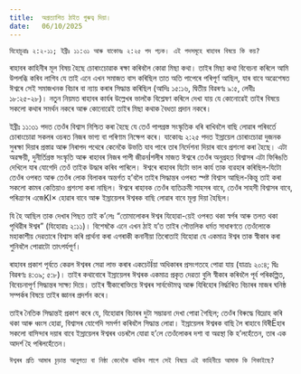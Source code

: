 ```yaml
---
title:  অপ্ৰত্যাশিত ঠাইত গুৰুত্ব দিয়া।
date:   06/10/2025
---
```


`যিহোচূৱাঃ ২:২-১১; ইব্ৰীঃ ১১:৩১ আৰু যাকোবঃ ২:২৫ পদ পঢ়ক। এই পদসমূহে ৰাহাবৰ বিষয়ে কি কয়?`

ৰাহাবৰ কাহিনীৰ মূল বিষয় হৈছে চোৰাংচোৱাক ৰক্ষা কৰিবলৈ কোৱা মিছা কথা। তাইৰ মিছা কথা বিবেচনা কৰিলে আমি উপলব্ধি কৰিব লাগিব যে তাই এনে এখন সমাজত বাস কৰিছিল তাত অতি পাপেৰে পৰিপূৰ্ণ আছিল, যাৰ বাবে অৱেশেষত ঈশ্বৰে সেই সমাজখনক বিচাৰ বা ন্যায় কৰাৰ সিদ্ধান্ত কৰিছিল (আদিঃ ১৫:১৬, দ্বিতীয় বিৱৰণঃ ৯:৫, লেবীঃ ১৮:২৫-২৮)। নতুন নিয়মত ৰাহাবৰ কাৰ্যৰ উল্লেখৰ ভালকৈ বিশ্লেষণ কৰিলে দেখা যায় যে কোনোৱেই তাইৰ বিষয়ে সকলো কথাৰ সমৰ্থন নকৰে আৰু কোনোৱেই তাইৰ মিছা কথাক বৈধতা প্ৰদান নকৰে।

ইব্ৰীঃ ১১:৩১ পদত তেওঁৰ বিশ্বাস নিশ্চিত কৰা হৈছে যে তেওঁ পাপগ্ৰস্ত সংস্কৃতিক ধৰি ৰাখিবলৈ বাছি লোৱাৰ পৰিবৰ্তে চোৰাংচোৱা সকলৰ ওচৰত নিজৰ ভাগ্য বা পৰিণাম নিক্ষেপ কৰে। যাকোবঃ ২:২৫ পদত ইস্ৰায়েল চোৰাংচোৱা দুজনক সুৰক্ষা দিয়াৰ প্ৰস্তাৱ আৰু নিৰাপদ পথেৰে কেনেকৈ উভতি যাব পাৰে তাৰ নিৰ্দেশনা দিয়াৰ বাবে প্ৰশংসা কৰা হৈছে। এটা অৱক্ষয়ী, দুনীৰ্তিগ্ৰস্ত সংস্কৃতি আৰু ৰাহাবৰ নিজৰ পাপী জীৱনÍশলীৰ মাজত ঈশ্বৰে তেওঁৰ অনুগ্ৰহত বিশ্বাসৰ এটা ফিৰিঙতি দেখিলে যাৰ যোগেদি তেওঁ তাইক উদ্ধাৰ কৰিব পাৰিলে। ঈশ্বৰে ৰাহাবৰ যিটো ভাল কাৰ্য তাক ব্যৱহাৰ কৰিছিল-যিটো তেওঁৰ ওপৰত আৰু তেওঁৰ লোক বিলাকৰ অন্তৰ্গত হ’বলৈ তাইৰ সিদ্ধান্তৰ ওপৰত স্পষ্ট বিশ্বাস আছিল-কিন্তু তাই কৰা সকলো কামৰ কেতিয়াও প্ৰশংসা কৰা নাছিল। ঈশ্বৰে ৰাহাবক তেওঁৰ ব্যতিক্ৰমী সাহসৰ বাবে, তেওঁৰ সাহসী বিশ্বাসৰ বাবে, পৰিত্ৰাণৰ এজেKI× হোৱাৰ বাবে আৰু ইস্ৰায়েলৰ ঈশ্বৰক বাছি লোৱাৰ বাবে মূল্য দিয়া হৈছিল।

যি হৈ আছিল তাক দেখাৰ পিছত তাই ক’লেঃ “তোমালোকৰ ঈশ্বৰ যিহোৱা-য়েই ওপৰত থকা স্বৰ্গৰ আৰু তলত থকা পৃথিৱীৰ ঈশ্বৰ” (যিহোৱাঃ ২:১১)। বিশেষকৈ এনে এখন ঠাই য’ত তাইৰ পৌত্তলিক ধৰ্মত সাধাৰণতে তেওঁলোকে মহাকাশীয় দেৱতাৰে বিশ্বাস কৰি প্ৰাৰ্থনা কৰা এগৰাকী কনানীয়া তিৰোতাই যিহোৱা যে একমাত্ৰ ঈশ্বৰ তাক স্বীকাৰ কৰা শুনিবলৈ পোৱাটো তাৎপৰ্যপূৰ্ণ।

ৰাহাবৰ প্ৰকাশ পূৰ্বতে কেৱল ঈশ্বৰৰ সেৱা লাভ কৰাৰ একচেটÏয়া অধিকাৰৰ প্ৰসংগতহে পোৱা যায় (যাত্ৰাঃ ২০:৪; দ্বিঃ বিৱৰণঃ ৪:৩৯; ৫:৮)। তাইৰ কথাবোৰে ইস্ৰায়েলৰ ঈশ্বৰক একমাত্ৰ প্ৰকৃত দেৱতা বুলি স্বীকাৰ কৰিবলৈ পূৰ্ব পৰিকল্পিত, বিবেচনাপূৰ্ণ সিদ্ধান্তৰ সাক্ষ্য দিয়ে। তাইৰ স্বীকাৰোক্তিয়ে ঈশ্বৰৰ সাৰ্বভৌমত্ব আৰু যিৰিহোৰ নির্দ্ধাৰিত বিচাৰৰ মাজৰ ঘনিষ্ঠ সম্পৰ্কৰ বিষয়ে তাইৰ জ্ঞানৰ প্ৰদৰ্শন কৰে।

তাইৰ নৈতিক সিদ্ধান্তই প্ৰকাশ কৰে যে, যিহোৱাৰ বিচাৰৰ দুটা সম্ভাৱনা দেখা পোৱা গৈছিল; তেওঁৰ বিৰুদ্ধে বিদ্ৰোহ কৰি থকা আৰু ধ্বংস হোৱা, বিশ্বাসৰ যোগেদি সমৰ্পণ কৰিবলৈ সিদ্ধান্ত লোৱা। ইস্ৰায়েলৰ ঈশ্বৰক বাছি লৈ ৰাহাবে যিৰীËহাৰ সকলো বাসিন্দাৰ দয়াৰ বাবে ইস্ৰায়েলৰ ঈশ্বৰৰ ওচৰলৈ যোৱা হ’লে তেওঁলোকৰ দশা বা অৱস্থা কি হ’লহেঁতেন, তাৰ এক আদৰ্শ হৈ পৰিলহেঁতেন।

`ঈশ্বৰৰ প্ৰতি আমাৰ চূড়ান্ত আনুগত্য বা নিষ্ঠা কেনেকৈ থাকিব লাগে সেই বিষয়ে এই কাহিনীয়ে আমাক কি শিকাইছে?`